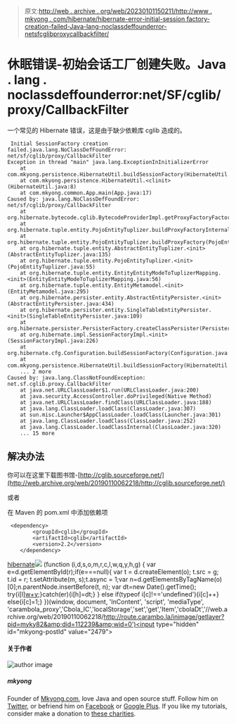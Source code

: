 > 原文:[http://web . archive . org/web/20230101150211/http://www . mkyong . com/hibernate/hibernate-error-initial-session factory-creation-failed-Java-lang-noclassdeffounderror-netsfcglibproxycallbackfilter/](http://web.archive.org/web/20230101150211/http://www.mkyong.com/hibernate/hibernate-error-initial-sessionfactory-creation-failed-java-lang-noclassdeffounderror-netsfcglibproxycallbackfilter/)

# 休眠错误-初始会话工厂创建失败。Java . lang . noclassdeffounderror:net/SF/cglib/proxy/CallbackFilter

一个常见的 Hibernate 错误，这是由于缺少依赖库 cglib 造成的。

```
 Initial SessionFactory creation failed.java.lang.NoClassDefFoundError: net/sf/cglib/proxy/CallbackFilter
Exception in thread "main" java.lang.ExceptionInInitializerError
	at com.mkyong.persistence.HibernateUtil.buildSessionFactory(HibernateUtil.java:18)
	at com.mkyong.persistence.HibernateUtil.<clinit>(HibernateUtil.java:8)
	at com.mkyong.common.App.main(App.java:17)
Caused by: java.lang.NoClassDefFoundError: net/sf/cglib/proxy/CallbackFilter
	at org.hibernate.bytecode.cglib.BytecodeProviderImpl.getProxyFactoryFactory(BytecodeProviderImpl.java:33)
	at org.hibernate.tuple.entity.PojoEntityTuplizer.buildProxyFactoryInternal(PojoEntityTuplizer.java:182)
	at org.hibernate.tuple.entity.PojoEntityTuplizer.buildProxyFactory(PojoEntityTuplizer.java:160)
	at org.hibernate.tuple.entity.AbstractEntityTuplizer.<init>(AbstractEntityTuplizer.java:135)
	at org.hibernate.tuple.entity.PojoEntityTuplizer.<init>(PojoEntityTuplizer.java:55)
	at org.hibernate.tuple.entity.EntityEntityModeToTuplizerMapping.<init>(EntityEntityModeToTuplizerMapping.java:56)
	at org.hibernate.tuple.entity.EntityMetamodel.<init>(EntityMetamodel.java:295)
	at org.hibernate.persister.entity.AbstractEntityPersister.<init>(AbstractEntityPersister.java:434)
	at org.hibernate.persister.entity.SingleTableEntityPersister.<init>(SingleTableEntityPersister.java:109)
	at org.hibernate.persister.PersisterFactory.createClassPersister(PersisterFactory.java:55)
	at org.hibernate.impl.SessionFactoryImpl.<init>(SessionFactoryImpl.java:226)
	at org.hibernate.cfg.Configuration.buildSessionFactory(Configuration.java:1294)
	at com.mkyong.persistence.HibernateUtil.buildSessionFactory(HibernateUtil.java:13)
	... 2 more
Caused by: java.lang.ClassNotFoundException: net.sf.cglib.proxy.CallbackFilter
	at java.net.URLClassLoader$1.run(URLClassLoader.java:200)
	at java.security.AccessController.doPrivileged(Native Method)
	at java.net.URLClassLoader.findClass(URLClassLoader.java:188)
	at java.lang.ClassLoader.loadClass(ClassLoader.java:307)
	at sun.misc.Launcher$AppClassLoader.loadClass(Launcher.java:301)
	at java.lang.ClassLoader.loadClass(ClassLoader.java:252)
	at java.lang.ClassLoader.loadClassInternal(ClassLoader.java:320)
	... 15 more 
```

## 解决办法

你可以在这里下载图书馆-[http://cglib.sourceforge.net/](http://web.archive.org/web/20190110062218/http://cglib.sourceforge.net/)

或者

在 Maven 的 pom.xml 中添加依赖项

```
 <dependency>
		<groupId>cglib</groupId>
		<artifactId>cglib</artifactId>
		<version>2.2</version>
	</dependency> 
```

[hibernate](http://web.archive.org/web/20190110062218/http://www.mkyong.com/tag/hibernate/)![](../Images/a8bac1beb519b6087cf76d20b1285381.png) (function (i,d,s,o,m,r,c,l,w,q,y,h,g) { var e=d.getElementById(r);if(e===null){ var t = d.createElement(o); t.src = g; t.id = r; t.setAttribute(m, s);t.async = 1;var n=d.getElementsByTagName(o)[0];n.parentNode.insertBefore(t, n); var dt=new Date().getTime(); try{i[l][w+y](h,i[l][q+y](h)+'&amp;'+dt);}catch(er){i[h]=dt;} } else if(typeof i[c]!=='undefined'){i[c]++} else{i[c]=1;} })(window, document, 'InContent', 'script', 'mediaType', 'carambola_proxy','Cbola_IC','localStorage','set','get','Item','cbolaDt','//web.archive.org/web/20190110062218/http://route.carambo.la/inimage/getlayer?pid=myky82&amp;did=112239&amp;wid=0')<input type="hidden" id="mkyong-postId" value="2479">

#### 关于作者

![author image](../Images/cac8da15c2d7edcfd44132af3811cdb7.png)

##### mkyong

Founder of [Mkyong.com](http://web.archive.org/web/20190110062218/http://mkyong.com/), love Java and open source stuff. Follow him on [Twitter](http://web.archive.org/web/20190110062218/https://twitter.com/mkyong), or befriend him on [Facebook](http://web.archive.org/web/20190110062218/http://www.facebook.com/java.tutorial) or [Google Plus](http://web.archive.org/web/20190110062218/https://plus.google.com/110948163568945735692?rel=author). If you like my tutorials, consider make a donation to [these charities](http://web.archive.org/web/20190110062218/http://www.mkyong.com/blog/donate-to-charity/).